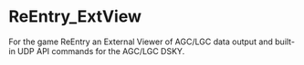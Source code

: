# ReEntry_ExtView
For the game ReEntry an External Viewer of AGC/LGC data output and built-in UDP API commands for the AGC/LGC DSKY.
